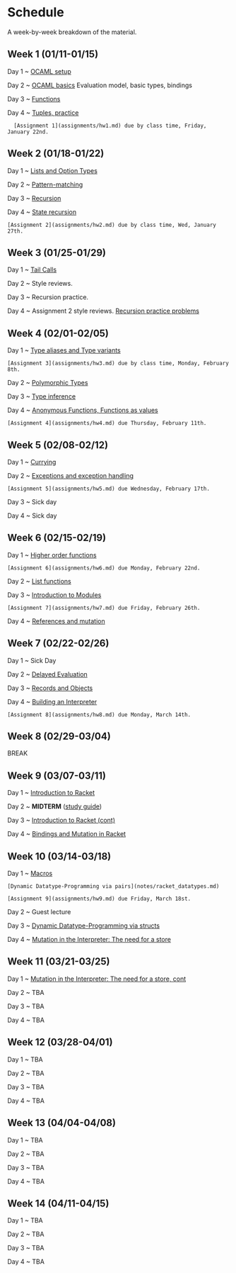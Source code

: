 # Schedule

A week-by-week breakdown of the material.

## Week  1 (01/11-01/15)

Day 1
  ~ [OCAML setup](notes/setup.md)

Day 2
  ~ [OCAML basics](notes/ocaml_basics.md) Evaluation model, basic types, bindings

Day 3
  ~ [Functions](notes/ocaml_functions.md)

Day 4
  ~ [Tuples, practice](notes/ocaml_functions.md)

      [Assignment 1](assignments/hw1.md) due by class time, Friday, January 22nd.

## Week  2 (01/18-01/22)

Day 1
  ~ [Lists and Option Types](notes/lists_options.md)

Day 2
  ~ [Pattern-matching](notes/pattern_matching.md)

Day 3
  ~ [Recursion](notes/recursion.md)

Day 4
  ~ [State recursion](notes/recursion_state.md)

    [Assignment 2](assignments/hw2.md) due by class time, Wed, January 27th.

## Week  3 (01/25-01/29)

Day 1
  ~ [Tail Calls](notes/tail_calls.md)

Day 2
  ~ Style reviews.

Day 3
  ~ Recursion practice.

Day 4
  ~ Assignment 2 style reviews. [Recursion practice problems](notes/recursion_state.md)

## Week  4 (02/01-02/05)

Day 1
  ~ [Type aliases and Type variants](notes/type_variants.md)

    [Assignment 3](assignments/hw3.md) due by class time, Monday, February 8th.

Day 2
  ~ [Polymorphic Types](notes/types_polymorphic.md)

Day 3
  ~ [Type inference](notes/type_inference.md)

Day 4
  ~ [Anonymous Functions, Functions as values](notes/functions_anonymous.md)

    [Assignment 4](assignments/hw4.md) due Thursday, February 11th.

## Week  5 (02/08-02/12)

Day 1
  ~ [Currying](notes/currying.md)

Day 2
  ~ [Exceptions and exception handling](notes/exceptions.md)

    [Assignment 5](assignments/hw5.md) due Wednesday, February 17th.

Day 3
  ~ Sick day


Day 4
  ~ Sick day

## Week  6 (02/15-02/19)

Day 1
  ~ [Higher order functions](notes/functions_higher_order.md)

    [Assignment 6](assignments/hw6.md) due Monday, February 22nd.

Day 2
  ~ [List functions](notes/functions_list.md)

Day 3
  ~ [Introduction to Modules](notes/modules.md)

    [Assignment 7](assignments/hw7.md) due Friday, February 26th.

Day 4
  ~ [References and mutation](notes/references.md)

## Week  7 (02/22-02/26)

Day 1
  ~ Sick Day

Day 2
  ~ [Delayed Evaluation](notes/delayed_eval.md)

Day 3
  ~ [Records and Objects](notes/records_objects.md)

Day 4
  ~ [Building an Interpreter](notes/interpreter.md)

    [Assignment 8](assignments/hw8.md) due Monday, March 14th.

## Week  8 (02/29-03/04)

BREAK

## Week  9 (03/07-03/11)

Day 1
  ~ [Introduction to Racket](notes/racket_intro.md)

Day 2
  ~ **MIDTERM**  ([study guide](notes/midterm_study_guide.md))

Day 3
  ~ [Introduction to Racket (cont)](notes/racket_intro.md)

Day 4
  ~ [Bindings and Mutation in Racket](notes/racket_bindings_mutation.md)

## Week 10 (03/14-03/18)

Day 1
  ~ [Macros](notes/racket_macros.md)

    [Dynamic Datatype-Programming via pairs](notes/racket_datatypes.md)

    [Assignment 9](assignments/hw9.md) due Friday, March 18st.

Day 2
  ~ Guest lecture

Day 3
  ~ [Dynamic Datatype-Programming via structs](notes/racket_datatypes.md)

Day 4
  ~ [Mutation in the Interpreter: The need for a store](notes/interp_mutation.md)

## Week 11 (03/21-03/25)

Day 1
  ~ [Mutation in the Interpreter: The need for a store, cont](notes/interp_mutation.md)

Day 2
  ~ TBA

Day 3
  ~ TBA

Day 4
  ~ TBA

## Week 12 (03/28-04/01)

Day 1
  ~ TBA

Day 2
  ~ TBA

Day 3
  ~ TBA

Day 4
  ~ TBA

## Week 13 (04/04-04/08)

Day 1
  ~ TBA

Day 2
  ~ TBA

Day 3
  ~ TBA

Day 4
  ~ TBA


## Week 14 (04/11-04/15)

Day 1
  ~ TBA

Day 2
  ~ TBA

Day 3
  ~ TBA

Day 4
  ~ TBA
